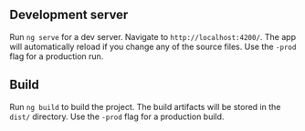 
## Development server

Run `ng serve` for a dev server. Navigate to `http://localhost:4200/`. The app will automatically reload if you change any of the source files. Use the `-prod` flag for a production run.

## Build

Run `ng build` to build the project. The build artifacts will be stored in the `dist/` directory. Use the `-prod` flag for a production build.